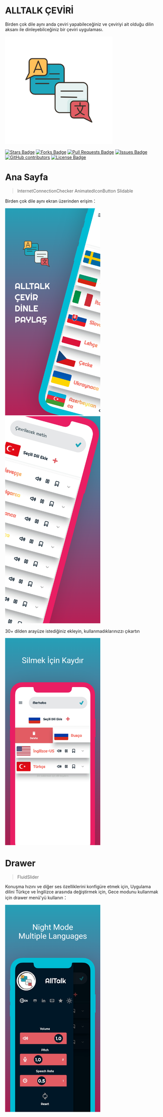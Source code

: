 # ALLTALK ÇEVİRİ
Birden çok dile aynı anda çeviri yapabileceğiniz ve çeviriyi ait olduğu dilin aksanı ile dinleyebilceğiniz bir çeviri uygulaması.

<p> <img src="./github_images/logo-removebg-preview.png" width="350" title="hover text"> </p>

<a href="https://github.com/Keyvan14162/alltalk_translate/stargazers"><img src="https://img.shields.io/github/stars/Keyvan14162/alltalk_translate" alt="Stars Badge"/></a>
<a href="https://github.com/Keyvan14162/alltalk_translate/network/members"><img src="https://img.shields.io/github/forks/Keyvan14162/alltalk_translate" alt="Forks Badge"/></a>
<a href="https://github.com/Keyvan14162/alltalk_translate/pulls"><img src="https://img.shields.io/github/issues-pr/Keyvan14162/alltalk_translate" alt="Pull Requests Badge"/></a>
<a href="https://github.com/Keyvan14162/alltalk_translate/issues"><img src="https://img.shields.io/github/issues/Keyvan14162/alltalk_translate" alt="Issues Badge"/></a>
<a href="https://github.com/Keyvan14162/alltalk_translate/graphs/contributors"><img alt="GitHub contributors" src="https://img.shields.io/github/contributors/Keyvan14162/awesome-github-profile-readme?color=2b9348"></a>
<a href="https://github.com/Keyvan14162/alltalk_translate/blob/master/LICENSE"><img src="https://img.shields.io/github/license/Keyvan14162/alltalk_translate?color=2b9348" alt="License Badge"/></a>


# Ana Sayfa
> InternetConnectionChecker
> AnimatedIconButton
> Slidable

Birden çok dile aynı ekran üzerinden erişim：

<p> <img src="./github_images/1.png" width="310" height="672" title="hover text"> <img src="./github_images/2.png" width="310" height="672" title="hover text"></p>


30+ dilden arayüze istediğiniz ekleyin, kullanmadıklarınızzı çıkartın

<p> <img src="./github_images/4.png" width="310" height="672" title="hover text"> </p>


# Drawer
> FluidSlider

Konuşma hızını ve diğer ses özelliklerini konfigüre etmek için,
Uygulama dilini Türkçe ve İngilizce arasında değiştirmek için,
Gece modunu kullanmak için drawer menü'yü kullanın：

<p> <img src="./github_images/5.png" width="310" height="672" title="hover text"> </p>


